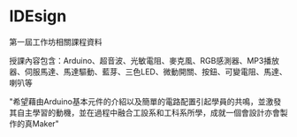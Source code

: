 # IDEsign
第一屆工作坊相關課程資料

授課內容包含：Arduino、超音波、光敏電阻、麥克風、RGB感測器、MP3播放器、伺服馬達、馬達驅動、藍芽、三色LED、微動開關、按鈕、可變電阻、馬達、喇叭等

"希望藉由Arduino基本元件的介紹以及簡單的電路配置引起學員的共鳴，並激發其自主學習的動機，並在過程中融合工設系和工科系所學，成就一個會設計亦會製作的真Maker"
